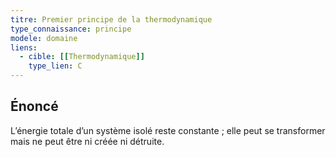```yaml
---
titre: Premier principe de la thermodynamique
type_connaissance: principe
modele: domaine
liens:
  - cible: [[Thermodynamique]]
    type_lien: C
---
```


## Énoncé
L’énergie totale d’un système isolé reste constante ; elle peut se transformer mais ne peut être ni créée ni détruite.
